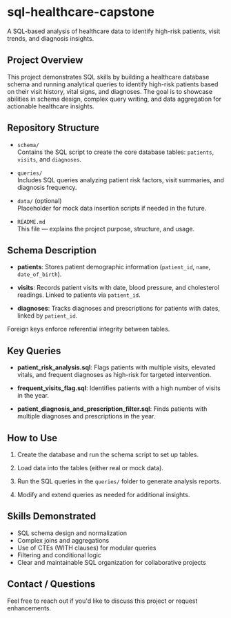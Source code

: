 # sql-healthcare-capstone

A SQL-based analysis of healthcare data to identify high-risk patients, visit trends, and diagnosis insights.

## Project Overview

This project demonstrates SQL skills by building a healthcare database schema and running analytical queries to identify high-risk patients based on their visit history, vital signs, and diagnoses. The goal is to showcase abilities in schema design, complex query writing, and data aggregation for actionable healthcare insights.

## Repository Structure

- `schema/`  
  Contains the SQL script to create the core database tables: `patients`, `visits`, and `diagnoses`.

- `queries/`  
  Includes SQL queries analyzing patient risk factors, visit summaries, and diagnosis frequency.

- `data/` (optional)  
  Placeholder for mock data insertion scripts if needed in the future.

- `README.md`  
  This file — explains the project purpose, structure, and usage.

## Schema Description

- **patients**: Stores patient demographic information (`patient_id`, `name`, `date_of_birth`).

- **visits**: Records patient visits with date, blood pressure, and cholesterol readings. Linked to patients via `patient_id`.

- **diagnoses**: Tracks diagnoses and prescriptions for patients with dates, linked by `patient_id`.

Foreign keys enforce referential integrity between tables.

## Key Queries

- **patient_risk_analysis.sql**: Flags patients with multiple visits, elevated vitals, and frequent diagnoses as high-risk for targeted intervention.

- **frequent_visits_flag.sql**: Identifies patients with a high number of visits in the year.

- **patient_diagnosis_and_prescription_filter.sql**: Finds patients with multiple diagnoses and prescriptions in the year.

## How to Use

1. Create the database and run the schema script to set up tables.

2. Load data into the tables (either real or mock data).

3. Run the SQL queries in the `queries/` folder to generate analysis reports.

4. Modify and extend queries as needed for additional insights.

## Skills Demonstrated

- SQL schema design and normalization  
- Complex joins and aggregations  
- Use of CTEs (WITH clauses) for modular queries  
- Filtering and conditional logic  
- Clear and maintainable SQL organization for collaborative projects

## Contact / Questions

Feel free to reach out if you'd like to discuss this project or request enhancements.

